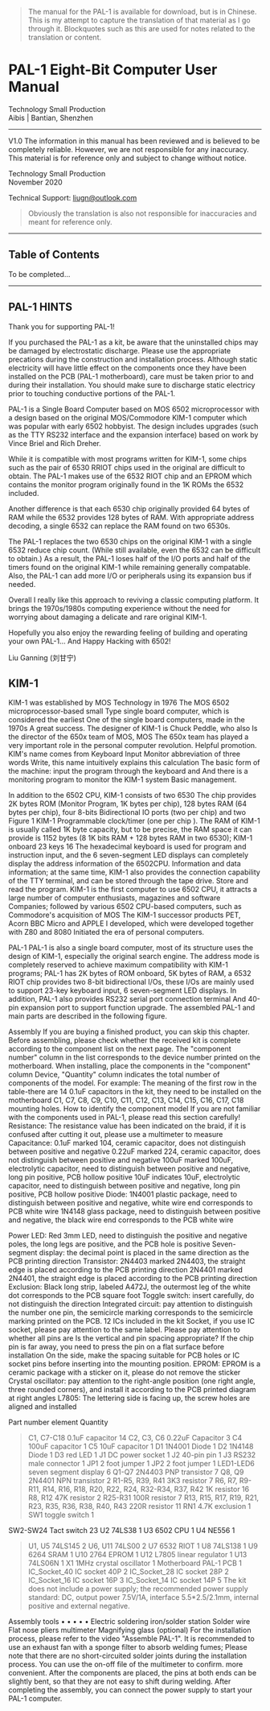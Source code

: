 > The manual for the PAL-1 is available for download, but is in Chinese. This is my attempt to capture the translation of that material as I go through it. Blockquotes such as this are used for notes related to the translation or content.

# PAL-1 Eight-Bit Computer User Manual

Technology Small Production\
Aibis | Bantian, Shenzhen

***

V1.0
The information in this manual has been reviewed and is believed to be completely reliable. However, we are not responsible for any inaccuracy. This material is for reference only and subject to change without notice.

Technology Small Production\
November 2020

Technical Support: liugn@outlook.com

> Obviously the translation is also not responsible for inaccuracies and meant for reference only.

***

## Table of Contents

To be completed...

***

## PAL-1 HINTS

Thank you for supporting PAL-1!

If you purchased the PAL-1 as a kit, be aware that the uninstalled chips may be damaged by electrostatic discharge. Please use the appropriate precations during the construction and installation process. Although static electricity will have little effect on the components once they have been installed on the PCB (PAL-1 motherboard), care must be taken prior to and during their installation. You should make sure to discharge static electricy prior to touching conductive portions of the PAL-1.

PAL-1 is a Single Board Computer based on MOS 6502 microprocessor with a design based on the original MOS/Commodore KIM-1 computer which was popular with early 6502 hobbyist. The design includes upgrades (such as the TTY RS232 interface and the expansion interface) based on work by Vince Briel and Rich Dreher.

While it is compatible with most programs written for KIM-1, some chips such as the pair of 6530 RRIOT chips used in the original are difficult to obtain. The PAL-1 makes use of the 6532 RIOT chip and an EPROM which contains the monitor program originally found in the 1K ROMs the 6532 included.

Another difference is that each 6530 chip originally provided 64 bytes of RAM while the 6532 provides 128 bytes of RAM. With appropriate address decoding, a single 6532 can replace the RAM found on two 6530s.

The PAL-1 replaces the two 6530 chips on the original KIM-1 with a single 6532 reduce chip count. (While still available, even the 6532 can be difficult to obtain.) As a result, the PAL-1 loses half of the I/O ports and half of the timers found on the original KIM-1 while remaining generally compatable. Also, the PAL-1 can add more I/O or peripherals using its expansion bus if needed.

Overall I really like this approach to reviving a classic computing platform. It brings the 1970s/1980s computing experience without the need for worrying about  damaging a delicate and rare original KIM-1.

Hopefully you also enjoy the rewarding feeling of building and operating your own PAL-1... And Happy Hacking with 6502!

Liu Ganning (刘甘宁)


## KIM-1
KIM-1 was established by MOS Technology in 1976
The MOS 6502 microprocessor-based small
Type single board computer, which is considered the earliest
One of the single board computers, made in the 1970s
A great success.
The designer of KIM-1 is Chuck Peddle, who also
Is the director of the 650x team of MOS, MOS
The 650x team has played a very important role in the personal computer revolution.
Helpful promotion. KIM's name comes from
Keyboard Input Monitor abbreviation of three words
Write, this name intuitively explains this calculation
The basic form of the machine: input the program through the keyboard and
And there is a monitoring program to monitor the KIM-1 system
Basic management.


In addition to the 6502 CPU, KIM-1 consists of two 6530
The chip provides 2K bytes ROM (Monitor
Program, 1K bytes per chip), 128 bytes
RAM (64 bytes per chip), four 8-bits
Bidirectional IO ports (two per chip) and two
Figure 1 KIM-1
Programmable clock/timer (one per chip
). The RAM of KIM-1 is usually called 1K byte capacity, but to be precise, the RAM space it can provide is
1152 bytes (8 1K bits RAM + 128 bytes RAM in two 6530); KIM-1 onboard 23 keys 16
The hexadecimal keyboard is used for program and instruction input, and the 6 seven-segment LED displays can completely display the address information of the 6502CPU.
Information and data information; at the same time, KIM-1 also provides the connection capability of the TTY terminal, and can be stored through the tape drive.
Store and read the program.
KIM-1 is the first computer to use 6502 CPU, it attracts a large number of computer enthusiasts, magazines and software
Companies; followed by various 6502 CPU-based computers, such as Commodore's acquisition of MOS
The KIM-1 successor products PET, Acorn BBC Micro and APPLE I developed, which were developed together with Z80 and 8080
Initiated the era of personal computers.




PAL-1
PAL-1 is also a single board computer, most of its structure uses the design of KIM-1, especially the original search engine.
The address mode is completely reserved to achieve maximum compatibility with KIM-1 programs; PAL-1 has 2K bytes of ROM onboard,
5K bytes of RAM, a 6532 RIOT chip provides two 8-bit bidirectional I/Os, these I/Os are mainly used to support
23-key keyboard input, 6 seven-segment LED displays. In addition, PAL-1 also provides RS232 serial port connection terminal
And 40-pin expansion port to support function upgrade.
The assembled PAL-1 and main parts are described in the following figure.



Assembly
If you are buying a finished product, you can skip this chapter.
Before assembling, please check whether the received kit is complete according to the component list on the next page.
The "component number" column in the list corresponds to the device number printed on the motherboard. When installing, place the components in the "component" column
Device, "Quantity" column indicates the total number of components of the model.
For example:
The meaning of the first row in the table-there are 14 0.1uF capacitors in the kit, they need to be installed on the motherboard
C1, C7, C8, C9, C10, C11, C12, C13, C14, C15, C16, C17, C18 mounting holes.
How to identify the component model
If you are not familiar with the components used in PAL-1, please read this section carefully!
Resistance: The resistance value has been indicated on the braid, if it is confused after cutting it out, please use a multimeter to measure
Capacitance: 0.1uF marked 104, ceramic capacitor, does not distinguish between positive and negative
0.22uF marked 224, ceramic capacitor, does not distinguish between positive and negative
100uF marked 100uF, electrolytic capacitor, need to distinguish between positive and negative, long pin positive, PCB hollow positive
10uF indicates 10uF, electrolytic capacitor, need to distinguish between positive and negative, long pin positive, PCB hollow positive
Diode: 1N4001 plastic package, need to distinguish between positive and negative, white wire end corresponds to PCB white wire
1N4148 glass package, need to distinguish between positive and negative, the black wire end corresponds to the PCB white wire


Power LED: Red 3mm LED, need to distinguish the positive and negative poles, the long legs are positive, and the PCB hole is positive
Seven-segment display: the decimal point is placed in the same direction as the PCB printing direction
Transistor: 2N4403 marked 2N4403, the straight edge is placed according to the PCB printing direction
2N4401 marked 2N4401, the straight edge is placed according to the PCB printing direction
Exclusion: Black long strip, labeled A472J, the outermost leg of the white dot corresponds to the PCB square foot
Toggle switch: insert carefully, do not distinguish the direction
Integrated circuit: pay attention to distinguish the number one pin, the semicircle marking corresponds to the semicircle marking printed on the PCB. 12 ICs included in the kit
Socket, if you use IC socket, please pay attention to the same label. Please pay attention to whether all pins are
Is the vertical and pin spacing appropriate? If the chip pin is far away, you need to press the pin on a flat surface before installation
On the side, make the spacing suitable for PCB holes or IC socket pins before inserting into the mounting position.
EPROM: EPROM is a ceramic package with a sticker on it, please do not remove the sticker
Crystal oscillator: pay attention to the right-angle position (one right angle, three rounded corners), and install it according to the PCB printed diagram at right angles
L7805: The lettering side is facing up, the screw holes are aligned and installed





Part number
element
Quantity
> C1, C7-C18 0.1uF capacitor 14
> C2, C3, C6 0.22uF Capacitor 3
C4 100uF capacitor 1
C5 10uF capacitor 1
D1 1N4001 Diode 1
D2 1N4148 Diode 1
D3 red LED 1
J1 DC power socket 1
J2 40-pin pin 1
J3 RS232 male connector 1
JP1 2 foot jumper 1
JP2 2 foot jumper 1
> LED1-LED6 seven segment display 6
> Q1-Q7 2N4403 PNP transistor 7
> Q8, Q9 2N4401 NPN transistor 2
> R1-R5, R39, R41 3K3 resistor 7
> R6, R7, R9-R11, R14, R16, R18, R20, R22, R24, R32-R34, R37, R42 1K resistor 16
> R8, R12 47K resistor 2
> R25-R31 100R resistor 7
> R13, R15, R17, R19, R21, R23, R35, R36, R38, R40, R43 220R resistor 11
RN1 4.7K exclusion 1
SW1 toggle switch 1

SW2-SW24 Tact switch 23
U2 74LS38 1
U3 6502 CPU 1
U4 NE556 1
> U1, U5 74LS145 2
> U6, U11 74LS00 2
U7 6532 RIOT 1
U8 74LS138 1
U9 6264 SRAM 1
U10 2764 EPROM 1
U12 L7805 linear regulator 1
U13 74LS06N 1
X1 1MHz crystal oscillator 1
Motherboard PAL-1 PCB 1
IC_Socket_40 IC socket 40P 2
IC_Socket_28 IC socket 28P 2
IC_Socket_16 IC socket 16P 3
IC_Socket_14 IC socket 14P 5
The kit does not include a power supply; the recommended power supply standard: DC, output power 7.5V/1A, interface 5.5*2.5/2.1mm, internal positive and external negative.




Assembly tools
•
•
•
•
•
Electric soldering iron/solder station
Solder wire
Flat nose pliers
multimeter
Magnifying glass (optional)
For the installation process, please refer to the video "Assemble PAL-1". It is recommended to use an exhaust fan with a sponge filter to absorb welding fumes;
Please note that there are no short-circuited solder joints during the installation process. You can use the on-off file of the multimeter to confirm.
more convenient. After the components are placed, the pins at both ends can be slightly bent, so that they are not easy to shift during welding.
After completing the assembly, you can connect the power supply to start your PAL-1 computer.
